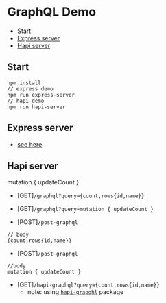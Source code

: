 # GraphQL Demo

* [Start](start)
* [Express server](express-server)
* [Hapi server](hapi-server)

## Start
```
npm install
// express demo
npm run express-server
// hapi demo
npm run hapi-server
```

## Express server
- [see here](http://taobaofed.org/blog/2015/11/26/graphql-basics-server-implementation/)

## Hapi server

mutation { updateCount }
- [GET]`/graphql?query={count,rows{id,name}}`
- [GET]`/graphql?query=mutation { updateCount }`

- [POST]`/post-graphql`
```
// body
{count,rows{id,name}}
```
- [POST]`/post-graphql`
```
//body
mutation { updateCount }
```

- [GET]`/hapi-graphql?query={count,rows{id,name}}`
	- note: using [`hapi-grapqhl`](https://github.com/SimonDegraeve/hapi-graphql) package
